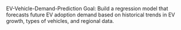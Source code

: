 EV-Vehicle-Demand-Prediction
Goal: Build a regression model that forecasts future EV adoption demand based on historical trends in EV growth, types of vehicles, and regional data.
